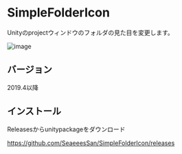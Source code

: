 # SimpleFolderIcon

Unityのprojectウィンドウのフォルダの見た目を変更します。

![image](https://user-images.githubusercontent.com/68797964/132671082-e963c0e4-91c7-43f0-b3fd-90252a9fcf66.png)

## バージョン

2019.4以降

## インストール

Releasesからunitypackageをダウンロード

https://github.com/SeaeeesSan/SimpleFolderIcon/releases
